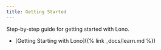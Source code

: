 ```yaml
---
title: Getting Started
---
```


Step-by-step guide for getting started with Lono.

* [Getting Starting with Lono]({% link _docs/learn.md %})
